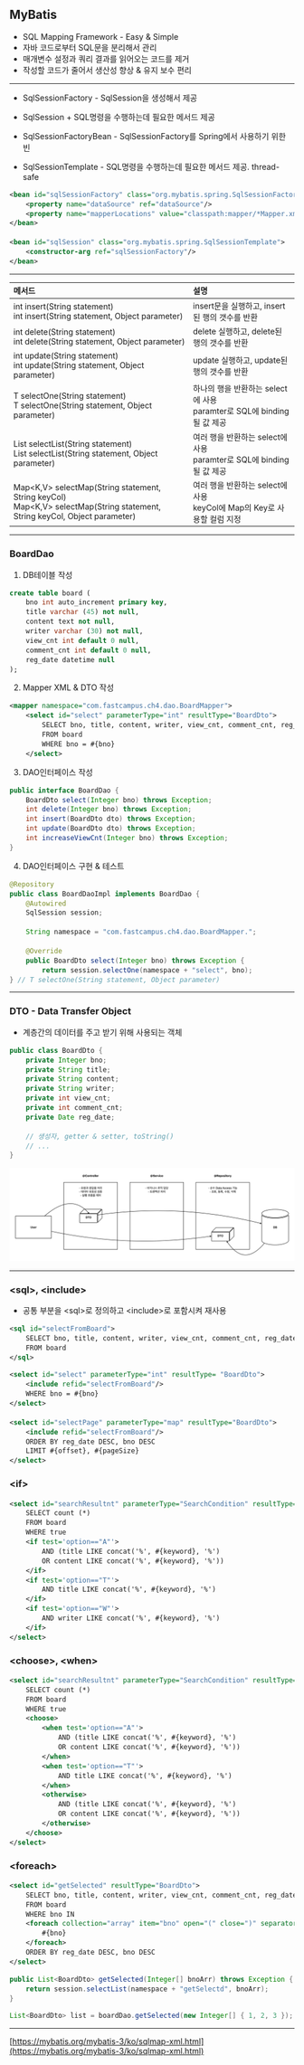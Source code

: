 ## MyBatis

- SQL Mapping Framework - Easy & Simple
- 자바 코드로부터 SQL문을 분리해서 관리
- 매개변수 설정과 쿼리 결과를 읽어오는 코드를 제거
- 작성할 코드가 줄어서 생산성 향상 & 유지 보수 편리

---

- SqlSessionFactory - SqlSession을 생성해서 제공
- SqlSession + SQL명령을 수행하는데 필요한 메서드 제공

- SqlSessionFactoryBean - SqlSessionFactory를 Spring에서 사용하기 위한 빈
- SqlSessionTemplate - SQL명령을 수행하는데 필요한 메서드 제공. thread-safe

```xml
<bean id="sqlSessionFactory" class="org.mybatis.spring.SqlSessionFactoryBean">
	<property name="dataSource" ref="dataSource"/>
	<property name="mapperLocations" value="classpath:mapper/*Mapper.xml"/>
</bean>

<bean id="sqlSession" class="org.mybatis.spring.SqlSessionTemplate">
	<constructor-arg ref="sqlSessionFactory"/>
</bean>
```

---

|메서드|설명|
|:---|:---|
|int insert(String statement) <br>int insert(String statement, Object parameter)|insert문을 실행하고, insert된 행의 갯수를 반환|
|int delete(String statement) <br>int delete(String statement, Object parameter)|delete 실행하고, delete된 행의 갯수를 반환|
|int update(String statement) <br>int update(String statement, Object parameter)|update 실행하고, update된 행의 갯수를 반환|
|T selectOne(String statement) <br>T selectOne(String statement, Object parameter)|하나의 행을 반환하는 select에 사용 <br>paramter로 SQL에 binding될 값 제공
|List<E> selectList(String statement) <br>List<E> selectList(String statement, Object parameter)|여러 행을 반환하는 select에 사용 <br>paramter로 SQL에 binding될 값 제공|
|Map<K,V> selectMap(String statement, String keyCol) <br>Map<K,V> selectMap(String statement, String keyCol, Object parameter)|여러 행을 반환하는 select에 사용 <br>keyCol에 Map의 Key로 사용할 컬럼 지정|

---

### BoardDao

1. DB테이블 작성

```sql
create table board (
	bno int auto_increment primary key,
	title varchar (45) not null,
	content text not null,
	writer varchar (30) not null,
	view_cnt int default 0 null,
	comment_cnt int default 0 null,
	reg_date datetime null
);
```

2. Mapper XML & DTO 작성

```xml
<mapper namespace="com.fastcampus.ch4.dao.BoardMapper">
	<select id="select" parameterType="int" resultType="BoardDto">
		SELECT bno, title, content, writer, view_cnt, comment_cnt, reg_date
		FROM board
		WHERE bno = #{bno}
	</select>
```

3. DAO인터페이스 작성

```java
public interface BoardDao {
	BoardDto select(Integer bno) throws Exception;
	int delete(Integer bno) throws Exception;
	int insert(BoardDto dto) throws Exception;
	int update(BoardDto dto) throws Exception;
	int increaseViewCnt(Integer bno) throws Exception;
}
```

4. DAO인터페이스 구현 & 테스트

```java
@Repository
public class BoardDaoImpl implements BoardDao {
	@Autowired
	SqlSession session;

	String namespace = "com.fastcampus.ch4.dao.BoardMapper.";

	@Override
	public BoardDto select(Integer bno) throws Exception {
		return session.selectOne(namespace + "select", bno);
} // T selectOne(String statement, Object parameter)
```

---

### DTO - Data Transfer Object

- 계층간의 데이터를 주고 받기 위해 사용되는 객체

```java
public class BoardDto {
	private Integer bno;
	private String title;
	private String content;
	private String writer;
	private int view_cnt;
	private int comment_cnt;
	private Date reg_date;

	// 생성자, getter & setter, toString()
	// ...
}
```

![DTO](DTO.png)

---

### \<sql\>, \<include\>

- 공통 부분을 \<sql\>로 정의하고 \<include\>로 포함시켜 재사용


```xml
<sql id="selectFromBoard">
	SELECT bno, title, content, writer, view_cnt, comment_cnt, reg_date
	FROM board
</sql>
```

```xml
<select id="select" parameterType="int" resultType= "BoardDto">
	<include refid="selectFromBoard"/>
	WHERE bno = #{bno}
</select>

<select id="selectPage" parameterType="map" resultType="BoardDto">
	<include refid="selectFromBoard"/>
	ORDER BY reg_date DESC, bno DESC
	LIMIT #{offset}, #{pageSize}
</select>
```

### \<if\>

```xml
<select id="searchResultnt" parameterType="SearchCondition" resultType="int">
	SELECT count (*)
	FROM board
	WHERE true
	<if test='option=="A"'>
		AND (title LIKE concat('%', #{keyword}, '%')
		OR content LIKE concat('%', #{keyword}, '%'))
	</if>
	<if test='option=="T"'>
		AND title LIKE concat('%', #{keyword}, '%')
	</if>
	<if test='option=="W"'>
		AND writer LIKE concat('%', #{keyword}, '%')
	</if>
</select>
```

### \<choose\>, \<when\>

```xml
<select id="searchResultnt" parameterType="SearchCondition" resultType="int">
	SELECT count (*)
	FROM board
	WHERE true
	<choose>
		<when test='option=="A"'>
			AND (title LIKE concat('%', #{keyword}, '%')
			OR content LIKE concat('%', #{keyword}, '%'))
		</when>
		<when test='option=="T"'>
			AND title LIKE concat('%', #{keyword}, '%')
		</when>
		<otherwise>
			AND (title LIKE concat('%', #{keyword}, '%')
			OR content LIKE concat('%', #{keyword}, '%'))
		</otherwise>
	</choose>	
</select>
```

### \<foreach\>

```xml
<select id="getSelected" resultType="BoardDto">
	SELECT bno, title, content, writer, view_cnt, comment_cnt, reg_date
	FROM board
	WHERE bno IN
	<foreach collection="array" item="bno" open="(" close=")" separator=",">
		#{bno}
	</foreach>
	ORDER BY reg_date DESC, bno DESC
</select>
```

```java
public List<BoardDto> getSelected(Integer[] bnoArr) throws Exception {
	return session.selectList(namespace + "getSelectd", bnoArr);
}
```

```java
List<BoardDto> list = boardDao.getSelected(new Integer[] { 1, 2, 3 });
```

---

[https://mybatis.org/mybatis-3/ko/sqlmap-xml.html](https://mybatis.org/mybatis-3/ko/sqlmap-xml.html)
